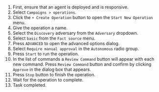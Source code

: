 1. First, ensure that an agent is deployed and is responsive.
1. Select `Campaigns > operations`.
1. Click the `+ Create Operation` button to open the `Start New Operation` menu.
1. Give the operation a name.
1. Select the `Discovery` adversary from the `Adversary` dropdown.
1. Select `basic` from the `Fact source` menu.
1. Press `ADVANCED` to open the advanced options dialog.
1. Select `Require manual approval` in the `Autonomous` radio group.
1. Press `Start` to run the operation.
1. In the list of commands a `Review Command` button will appear with each new command. Press `Review Command` button and confirm by clicking `Approve` in the dialog box that appears.
1. Press `Stop` button to finish the operation.
1. Wait for the operation to complete.
1. Task completed.